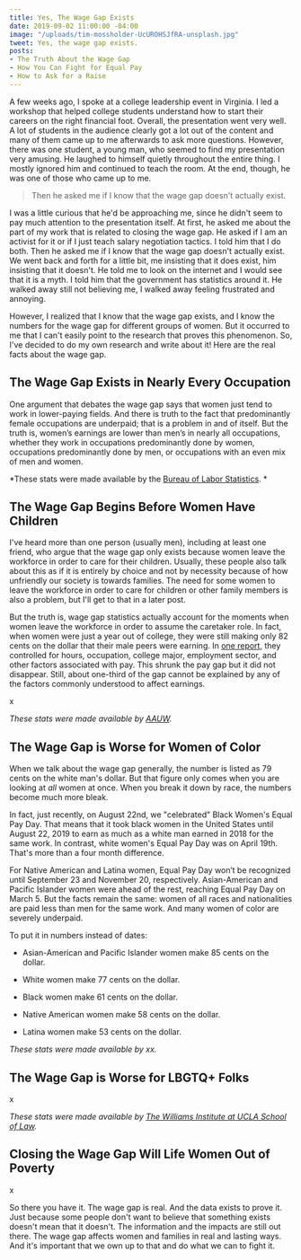 ```yaml
---
title: Yes, The Wage Gap Exists
date: 2019-09-02 11:00:00 -04:00
image: "/uploads/tim-mossholder-UcUROHSJfRA-unsplash.jpg"
tweet: Yes, the wage gap exists.
posts:
- The Truth About the Wage Gap
- How You Can Fight for Equal Pay
- How to Ask for a Raise
---
```


A few weeks ago, I spoke at a college leadership event in Virginia. I led a workshop that helped college students understand how to start their careers on the right financial foot. Overall, the presentation went very well. A lot of students in the audience clearly got a lot out of the content and many of them came up to me afterwards to ask more questions. However, there was one student, a young man, who seemed to find my presentation very amusing. He laughed to himself quietly throughout the entire thing. I mostly ignored him and continued to teach the room. At the end, though, he was one of those who came up to me.

> Then he asked me if I know that the wage gap doesn't actually exist.

I was a little curious that he'd be approaching me, since he didn't seem to pay much attention to the presentation itself. At first, he asked me about the part of my work that is related to closing the wage gap. He asked if I am an activist for it or if I just teach salary negotiation tactics. I told him that I do both. Then he asked me if I know that the wage gap doesn't actually exist. We went back and forth for a little bit, me insisting that it does exist, him insisting that it doesn't. He told me to look on the internet and I would see that it is a myth. I told him that the government has statistics around it. He walked away still not believing me, I walked away feeling frustrated and annoying.

However, I realized that I know that the wage gap exists, and I know the numbers for the wage gap for different groups of women. But it occurred to me that I can't easily point to the research that proves this phenomenon. So, I've decided to do my own research and write about it! Here are the real facts about the wage gap.

## The Wage Gap Exists in Nearly Every Occupation

One argument that debates the wage gap says that women just tend to work in lower-paying fields. And there is truth to the fact that predominantly female occupations are underpaid; that is a problem in and of itself. But the truth is, women’s earnings are lower than men’s in nearly all occupations, whether they work in occupations predominantly done by women, occupations predominantly done by men, or occupations with an even mix of men and women.

*These stats were made available by the [Bureau of Labor Statistics](https://www.bls.gov/cps/cpsaat39.pdf). *

## The Wage Gap Begins Before Women Have Children

I've heard more than one person (usually men), including at least one friend, who argue that the wage gap only exists because women leave the workforce in order to care for their children. Usually, these people also talk about this as if it is entirely by choice and not by necessity because of how unfriendly our society is towards families. The need for some women to leave the workforce in order to care for children or other family members is also a problem, but I'll get to that in a later post. 

But the truth is, wage gap statistics actually account for the moments when women leave the workforce in order to assume the caretaker role. In fact, when women were just a year out of college, they were still making only 82 cents on the dollar that their male peers were earning. In [one report](https://www.aauw.org/files/2013/02/graduating-to-a-pay-gap-the-earnings-of-women-and-men-one-year-after-college-graduation.pdf), they controlled for hours, occupation, college major, employment sector, and other factors associated with pay. This shrunk the pay gap but it did not disappear. Still, about one-third of the gap cannot be explained by any of the factors commonly understood to affect earnings.

x

*These stats were made available by [AAUW](https://www.aauw.org/files/2013/02/graduating-to-a-pay-gap-the-earnings-of-women-and-men-one-year-after-college-graduation.pdf).*

## The Wage Gap is Worse for Women of Color

When we talk about the wage gap generally, the number is listed as 79 cents on the white man's dollar. But that figure only comes when you are looking at *all* women at once. When you break it down by race, the numbers become much more bleak. 

In fact, just recently, on August 22nd, we "celebrated" Black Women's Equal Pay Day. That means that it took black women in the United States until August 22, 2019 to earn as much as a white man earned in 2018 for the same work. In contrast, white women's Equal Pay Day was on April 19th. That's more than a four month difference.

For Native American and Latina women, Equal Pay Day won’t be recognized until September 23 and November 20, respectively. Asian-American and Pacific Islander women were ahead of the rest, reaching Equal Pay Day on March 5. But the facts remain the same: women of all races and nationalities are paid less than men for the same work. And many women of color are severely underpaid. 

To put it in numbers instead of dates:

* Asian-American and Pacific Islander women make 85 cents on the dollar.

* White women make 77 cents on the dollar.

* Black women make 61 cents on the dollar.

* Native American women make 58 cents on the dollar.

* Latina women make 53 cents on the dollar.

*These stats were made available by xx.*

## The Wage Gap is Worse for LBGTQ\+ Folks

x

*These stats were made available by [The Williams Institute at UCLA School of Law](https://williamsinstitute.law.ucla.edu/wp-content/uploads/Impact-of-Wage-Equality-on-Sexual-Orientation-Poverty-Gaps-June-2015.pdf).*

## Closing the Wage Gap Will Life Women Out of Poverty

x

So there you have it. The wage gap is real. And the data exists to prove it. Just because some people don't want to believe that something exists doesn't mean that it doesn't. The information and the impacts are still out there. The wage gap affects women and families in real and lasting ways. And it's important that we own up to that and do what we can to fight it.